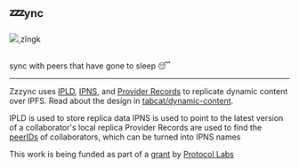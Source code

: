 # 💤<sub><sup>ync</sup></sub>

<span>
  <a href="https://static.sfdict.com/audio/Z00/Z0026700.mp3" target="_blank" rel="noopener noreferrer">
    <img src="https://camo.githubusercontent.com/b900202928a33c7574d271fb0ef74b60036da10fe81079709e87b86b939ed8e7/68747470733a2f2f6475636b6475636b676f2e636f6d2f6173736574732f69636f6e732f706c61792d627574746f6e2e737667" />
  </a>
  zĭngk
</span>

<br/>
<br/>

sync with peers that have gone to sleep 😴

---

Zzzync uses [IPLD](https://ipld.io/), [IPNS](https://docs.ipfs.tech/concepts/ipns/), and [Provider Records](https://docs.ipfs.tech/concepts/dht/) to replicate dynamic content over IPFS. Read about the design in [tabcat/dynamic-content](https://github.com/tabcat/dynamic-content).

IPLD is used to store replica data
IPNS is used to point to the latest version of a collaborator's local replica
Provider Records are used to find the [peerIDs](https://docs.libp2p.io/concepts/fundamentals/peers/#peer-id) of collaborators, which can be turned into IPNS names

This work is being funded as part of a [grant](https://github.com/tabcat/rough-opal) by [Protocol Labs](https://protocol.ai)
